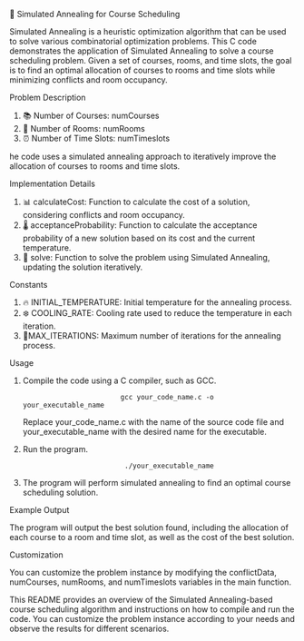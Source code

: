 📅 Simulated Annealing for Course Scheduling

Simulated Annealing is a heuristic optimization algorithm that can be used to solve various combinatorial optimization problems. This C code demonstrates the application of Simulated Annealing to solve a course scheduling problem. Given a set of courses, rooms, and time slots, the goal is to find an optimal allocation of courses to rooms and time slots while minimizing conflicts and room occupancy.

Problem Description

1. 📚 Number of Courses: numCourses
2. 🏢 Number of Rooms: numRooms
3. ⏰ Number of Time Slots: numTimeslots

he code uses a simulated annealing approach to iteratively improve the allocation of courses to rooms and time slots.


Implementation Details

1. 📊 calculateCost: Function to calculate the cost of a solution, considering conflicts and room occupancy.
2. 🌡️ acceptanceProbability: Function to calculate the acceptance probability of a new solution based on its cost and the current temperature.
3. 🧩 solve: Function to solve the problem using Simulated Annealing, updating the solution iteratively.


Constants

1. 🔥 INITIAL_TEMPERATURE: Initial temperature for the annealing process.
2. ❄️ COOLING_RATE: Cooling rate used to reduce the temperature in each iteration.
3. 🔁MAX_ITERATIONS: Maximum number of iterations for the annealing process.


Usage

1. Compile the code using a C compiler, such as GCC.

 							   gcc your_code_name.c -o your_executable_name

	Replace your_code_name.c with the name of the source code file and your_executable_name with the desired name for the executable.


2. Run the program.

 								./your_executable_name


3. The program will perform simulated annealing to find an optimal course scheduling solution.


Example Output

The program will output the best solution found, including the allocation of each course to a room and time slot, as well as the cost of the best solution.


Customization

You can customize the problem instance by modifying the conflictData, numCourses, numRooms, and numTimeslots variables in the main function.


This README provides an overview of the Simulated Annealing-based course scheduling algorithm and instructions on how to compile and run the code. You can customize the problem instance according to your needs and observe the results for different scenarios.
